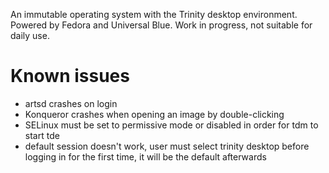 An immutable operating system with the Trinity desktop environment. Powered by Fedora and Universal Blue. Work in progress, not suitable for daily use.

# Known issues
- artsd crashes on login
- Konqueror crashes when opening an image by double-clicking
- SELinux must be set to permissive mode or disabled in order for tdm to start tde
- default session doesn't work, user must select trinity desktop before logging in for the first time, it will be the default afterwards
